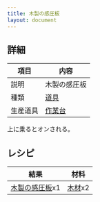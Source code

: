 ```yaml
---
title: 木製の感圧板
layout: document
---
```

## 詳細

|項目|内容|
|---|---|
|説明|木製の感圧板|
|種類|[道具](道具)|
|生産道具|[作業台](作業台)|

上に乗るとオンされる。

## レシピ

|結果|材料|
|---|---|
|[木製の感圧板](木製の感圧板)x1|[木材](木材)x2|
